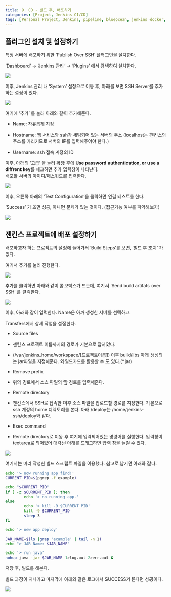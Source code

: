 ```yaml
---
title: 9. CD - 빌드 후, 배포하기
categories: [Project, Jenkins CI/CD]
tags: [Personal Project, Jenkins, pipeline, blueocean, jenkins docker, jenkins github]
---
```


## 플러그인 설치 및 설정하기


특정 서버에 배포하기 위한 ‘Publish Over SSH’ 플러그인을 설치한다.

‘Dashboard’ → ‘Jenkins 관리’ → ‘Plugins’ 에서 검색하여 설치한다.

![](/assets/img/jenkins/attachments/26476703/26607805.png?width=340)

이후, Jenkins 관리 내 ‘System’ 설정으로 이동 후, 아래를 보면 SSH Server를 추가하는 설정이 있다.

![](/assets/img/jenkins/attachments/26476703/26411119.png?width=340)

여기에 ‘추가’ 를 눌러 아래와 같이 추가해준다.

*   Name: 자유롭게 지정

*   Hostname: 웹 서비스와 ssh가 세팅되어 있는 서버의 주소 (localhost는 젠킨스의 주소를 가리키므로 서버의 IP를 입력해주어야 한다.)

*   Username: ssh 접속 계정의 ID


이후, 아래의 ‘고급’ 을 눌러 확장 후에 **Use password authentication, or use a diffrent key**를 체크하면 추가 입력창이 나타난다.  
배포할 서버의 아이디/패스워드를 입력한다.

![](/assets/img/jenkins/attachments/26476703/26476718.png?width=340)

이후, 오른쪽 아래의 ‘Test Configuration’을 클릭하면 연결 테스트를 한다.

‘Success’ 가 뜨면 성공, 아니면 문제가 있는 것이다. (접근가능 여부를 파악해보자)

![](/assets/img/jenkins/attachments/26476703/26476724.png?width=340)

## 젠킨스 프로젝트에 배포 설정하기


배포하고자 하는 프로젝트의 설정에 들어가서 ‘Build Steps’를 보면, ‘빌드 후 조치’ 가 있다.

여기서 추가를 눌러 진행한다.

![](/assets/img/jenkins/attachments/26476703/26443921.png?width=340)

추가를 클릭하면 아래와 같이 콤보박스가 뜨는데, 여기서 ‘Send build artifats over SSH’ 를 클릭한다.

![](/assets/img/jenkins/attachments/26476703/26607798.png)

이후, 아래와 같이 입력한다. Name은 아까 생성한 서버를 선택하고

Transfers에서 상세 작업을 설정한다.

*   Source files

  *   젠킨스 프로젝트 이름까지의 경로가 기본으로 잡혀있다.

  *   (/var/jenkins\_home/workspace/\[프로젝트이름\]) 이후 build/libs 아래 생성되는 jar파일을 지정해준다. 와일드카드를 활용할 수 도 있다.(\*.jar)

*   Remove prefix

  *   위의 경로에서 소스 파일의 앞 경로를 입력해준다.

*   Remote directory

  *   젠킨스에서 SSH로 접속한 이후 소스 파일을 업로드할 경로를 지정한다. 기본으로 ssh 계정의 home 디렉토리를 본다. 아래 /deploy는 /home/jenkins-ssh/deploy와 같다.

*   Exec command

  *   Remote directory로 이동 후 여기에 입력되어있는 명령어를 실행한다. 입력창이 textarea로 되어있어 대각선 아래를 드래그하면 입력 창을 늘릴 수 있다.


![](/assets/img/jenkins/attachments/26476703/26607816.png?width=340)

여기서는 미리 작성한 빌드 스크립트 파일을 이용했다. 참고로 남기면 아래와 같다.

```bash
echo '> now running app find!'
CURRENT_PID=$(pgrep -f example)

echo "$CURRENT_PID"
if [ -z $CURRENT_PID ]; then
        echo '> no running app.'
else
        echo '> kill -9 $CURRENT_PID'
        kill -9 $CURRENT_PID
        sleep 3
fi

echo '> new app deploy'

JAR_NAME=$(ls |grep 'example' | tail -n 1)
echo "> JAR Name: $JAR_NAME"

echo '> run java'
nohup java -jar $JAR_NAME 1>log.out 2>err.out &
```

저장 후, 빌드를 해본다.

빌드 과정이 지나가고 마지막에 아래와 같은 로그에서 SUCCESS가 뜬다면 성공이다.

![](/assets/img/jenkins/attachments/26476703/26411125.png)

